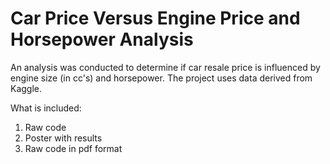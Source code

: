 # Car Price Versus Engine Price and Horsepower Analysis

An analysis was conducted to determine if car resale price is influenced by engine size (in cc's) and horsepower. 
The project uses data derived from Kaggle.

What is included:

1. Raw code 
2. Poster with results
3. Raw code in pdf format
